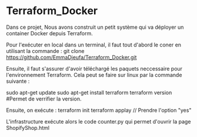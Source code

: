 # Terraform_Docker
Dans ce projet, Nous avons construit un petit système qui va déployer un container Docker depuis Terraform.

Pour l'exécuter en local dans un terminal, il faut tout d'abord le coner en utilisant la commande :
git clone https://github.com/EmmaDjeufa/Terraform_Docker.git

Ensuite, il faut s'assurer d'avoir téléchargé les paquets neccessaire pour l'environnement Terraform. Cela peut se faire sur linux par la commande suivante : 

sudo apt-get update
sudo apt-get install terraform
terraform version  #Permet de verrifier la version.

Ensuite, on exécute :
terraform init
terraform applay  // Prendre l'option "yes"

L'infrastructure exécute alors le code counter.py qui permet d'ouvrir la page ShopifyShop.html



